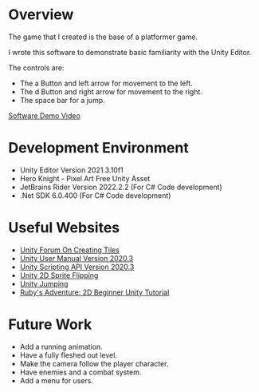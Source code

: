 ﻿# Overview

 The game that I created is the base of a platformer game.

I wrote this software to demonstrate basic familiarity with the Unity Editor.

The controls are:
* The a Button and left arrow for movement to the left.
* The d Button and right arrow for movement to the right.
* The space bar for a jump.

[Software Demo Video](https://youtu.be/uLFOJY_ztCY)

# Development Environment

* Unity Editor Version 2021.3.10f1
* Hero Knight - Pixel Art Free Unity Asset
* JetBrains Rider Version 2022.2.2 (For C# Code development)
* .Net SDK 6.0.400 (For C# Code development)

# Useful Websites

* [Unity Forum On Creating Tiles](https://answers.unity.com/questions/1663878/assets-create-tile-missing.html?page=2&pageSize=5&sort=votes)
* [Unity User Manual Version 2020.3](https://docs.unity3d.com/Manual/index.html)
* [Unity Scripting API Version 2020.3](https://docs.unity3d.com/ScriptReference/index.html)
* [Unity 2D Sprite Flipping](https://levelup.gitconnected.com/sprite-flipping-in-unity-for-2d-animations-f5c33d3e8f71)
* [Unity Jumping](https://gamedevbeginner.com/how-to-jump-in-unity-with-or-without-physics/)
* [Ruby's Adventure: 2D Beginner Unity Tutorial](https://learn.unity.com/project/ruby-s-2d-rpg?uv=2020.3)

# Future Work

* Add a running animation.
* Have a fully fleshed out level.
* Make the camera follow the player character.
* Have enemies and a combat system.
* Add a menu for users.
